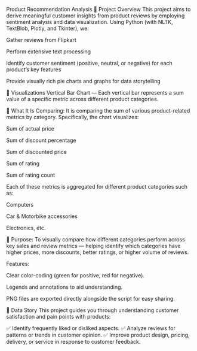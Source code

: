 Product Recommendation Analysis
🔹 Project Overview
This project aims to derive meaningful customer insights from product reviews by employing sentiment analysis and data visualization.
Using Python (with NLTK, TextBlob, Plotly, and Tkinter), we:

Gather reviews from Flipkart

Perform extensive text processing

Identify customer sentiment (positive, neutral, or negative) for each product’s key features

Provide visually rich pie charts and graphs for data storytelling

🔹 Visualizations
Vertical Bar Chart — Each vertical bar represents a sum value of a specific metric across different product categories.

🔹 What It Is Comparing:
It is comparing the sum of various product-related metrics by category. Specifically, the chart visualizes:

Sum of actual price

Sum of discount percentage

Sum of discounted price

Sum of rating

Sum of rating count

Each of these metrics is aggregated for different product categories such as:

Computers

Car & Motorbike accessories

Electronics, etc.

🔹 Purpose:
To visually compare how different categories perform across key sales and review metrics — helping identify which categories have higher prices, more discounts, better ratings, or higher volume of reviews.

Features:

Clear color-coding (green for positive, red for negative).

Legends and annotations to aid understanding.

PNG files are exported directly alongside the script for easy sharing.



🔹 Data Story
This project guides you through understanding customer satisfaction and pain points with products:

✅ Identify frequently liked or disliked aspects.
✅ Analyze reviews for patterns or trends in customer opinion.
✅ Improve product design, pricing, delivery, or service in response to customer feedback.

